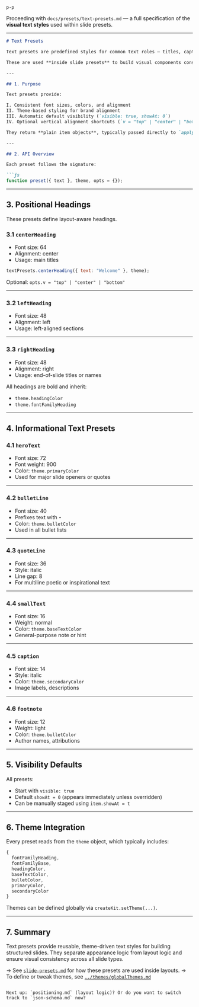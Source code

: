 `p-p`

Proceeding with `docs/presets/text-presets.md` — a full specification of the **visual text styles** used within slide presets.

---

````md
# Text Presets

Text presets are predefined styles for common text roles — titles, captions, bullets, footnotes, and more. Each preset is a factory function that produces a styled Pixi-compatible text item with optional theme integration and positioning logic.

These are used **inside slide presets** to build visual components consistently across slides.

---

## 1. Purpose

Text presets provide:

I. Consistent font sizes, colors, and alignment  
II. Theme-based styling for brand alignment  
III. Automatic default visibility (`visible: true, showAt: 0`)  
IV. Optional vertical alignment shortcuts (`v = "top" | "center" | "bottom"`)

They return **plain item objects**, typically passed directly to `applyPos()` and then added to a slide.

---

## 2. API Overview

Each preset follows the signature:

```js
function preset({ text }, theme, opts = {});
````

---

## 3. Positional Headings

These presets define layout-aware headings.

### 3.1 `centerHeading`

* Font size: 64
* Alignment: center
* Usage: main titles

```js
textPresets.centerHeading({ text: "Welcome" }, theme);
```

Optional: `opts.v = "top" | "center" | "bottom"`

---

### 3.2 `leftHeading`

* Font size: 48
* Alignment: left
* Usage: left-aligned sections

---

### 3.3 `rightHeading`

* Font size: 48
* Alignment: right
* Usage: end-of-slide titles or names

All headings are bold and inherit:

* `theme.headingColor`
* `theme.fontFamilyHeading`

---

## 4. Informational Text Presets

### 4.1 `heroText`

* Font size: 72
* Font weight: 900
* Color: `theme.primaryColor`
* Used for major slide openers or quotes

---

### 4.2 `bulletLine`

* Font size: 40
* Prefixes text with `•`
* Color: `theme.bulletColor`
* Used in all bullet lists

---

### 4.3 `quoteLine`

* Font size: 36
* Style: italic
* Line gap: 8
* For multiline poetic or inspirational text

---

### 4.4 `smallText`

* Font size: 16
* Weight: normal
* Color: `theme.baseTextColor`
* General-purpose note or hint

---

### 4.5 `caption`

* Font size: 14
* Style: italic
* Color: `theme.secondaryColor`
* Image labels, descriptions

---

### 4.6 `footnote`

* Font size: 12
* Weight: light
* Color: `theme.bulletColor`
* Author names, attributions

---

## 5. Visibility Defaults

All presets:

* Start with `visible: true`
* Default `showAt = 0` (appears immediately unless overridden)
* Can be manually staged using `item.showAt = t`

---

## 6. Theme Integration

Every preset reads from the `theme` object, which typically includes:

```js
{
  fontFamilyHeading,
  fontFamilyBase,
  headingColor,
  baseTextColor,
  bulletColor,
  primaryColor,
  secondaryColor
}
```

Themes can be defined globally via `createKit.setTheme(...)`.

---

## 7. Summary

Text presets provide reusable, theme-driven text styles for building structured slides. They separate appearance logic from layout logic and ensure visual consistency across all slide types.

→ See [`slide-presets.md`](./slide-presets.md) for how these presets are used inside layouts.
→ To define or tweak themes, see [`../themes/globalThemes.md`](../themes/globalThemes.md)

```

Next up: `positioning.md` (layout logic)? Or do you want to switch track to `json-schema.md` now?
```
